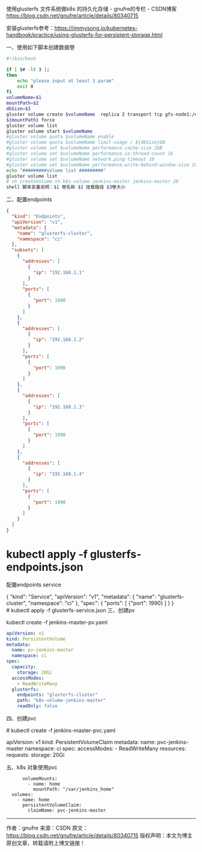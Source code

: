 使用glusterfs 文件系统做k8s 的持久化存储 - gnufre的专栏 - CSDN博客 https://blog.csdn.net/gnufre/article/details/80340715

安装glusterfs参考：https://jimmysong.io/kubernetes-handbook/practice/using-glusterfs-for-persistent-storage.html

一、使用如下脚本创建数据卷

```sh
#!/bin/bash

if [ $# -lt 3 ];
then
    echo "please input at least 3 param"
    exit 0
fi
volumeName=$1
mountPath=$2
dbSize=$3
gluster volume create $volumeName  replica 2 transport tcp gfs-node1:/data1/gfs_data/${mountPath} gfs-node2:/data1/gfs_data/${mountPath} gfs-node3:/data1/gfs_data/${mountPath} gfs-node4:/data1/gfs_data/
${mountPath} force
gluster volume list
gluster volume start $volumeName
#gluster volume quota $volumeName enable
#gluster volume quota $volumeName limit-usage / ${dbSize}GB
#gluster volume set $volumeName performance.cache-size 2GB
#gluster volume set $volumeName performance.io-thread-count 16
#gluster volume set $volumeName network.ping-timeout 10
#gluster volume set $volumeName performance.write-behind-window-size 1024MB
echo "#########volume list #########"
gluster volume list
# sh createVolume.sh k8s-volume-jenkins-master jenkins-master 20
shell 脚本变量说明：$1 卷名称 $2 挂载路径 $3卷大小
```


二、配置endpoints

```json
{
  "kind": "Endpoints",
  "apiVersion": "v1",
  "metadata": {
    "name": "glusterfs-cluster",
    "namespace": "ci"
  },
  "subsets": [
    {
      "addresses": [
        {
          "ip": "192.168.1.1"
        }
      ],
      "ports": [
        {
          "port": 1990
        }
      ]
    },
    {
      "addresses": [
        {
          "ip": "192.168.1.2"
        }
      ],
      "ports": [
        {
          "port": 1990
        }
      ]
    },
    {
      "addresses": [
        {
          "ip": "192.168.1.3"
        }
      ],
      "ports": [
        {
          "port": 1990
        }
      ]
    },
    {
      "addresses": [
        {
          "ip": "192.168.1.4"
        }
      ],
      "ports": [
        {
          "port": 1990
        }
      ]
    }
  ]
}
```
# kubectl apply -f glusterfs-endpoints.json

配置endpoints service

{
  "kind": "Service",
  "apiVersion": "v1",
  "metadata": {
    "name": "glusterfs-cluster",
    "namespace": "ci"
  },
  "spec": {
    "ports": [
      {"port": 1990}
    ]
  }
}
# kubectl apply -f glusterfs-service.json
三、创建pv

kubectl create -f jenkins-master-pv.yaml
```yaml
apiVersion: v1
kind: PersistentVolume
metadata:
  name: pv-jenkins-master
  namespace: ci
spec:
  capacity:
    storage: 20Gi
  accessModes:
    - ReadWriteMany
  glusterfs:
    endpoints: "glusterfs-cluster"
    path: "k8s-volume-jenkins-master"
    readOnly: false
```
四、创建pvc

# kubectl create -f jenkins-master-pvc.yaml

apiVersion: v1
kind: PersistentVolumeClaim
metadata:
  name: pvc-jenkins-master
  namespace: ci
spec:
  accessModes:
    - ReadWriteMany
  resources:
    requests:
      storage: 20Gi


五、k8s 对象使用pvc

          volumeMounts:
            - name: home
              mountPath: "/var/jenkins_home"
      volumes:
        - name: home
          persistentVolumeClaim:
            claimName: pvc-jenkins-master
--------------------- 
作者：gnufre 
来源：CSDN 
原文：https://blog.csdn.net/gnufre/article/details/80340715 
版权声明：本文为博主原创文章，转载请附上博文链接！